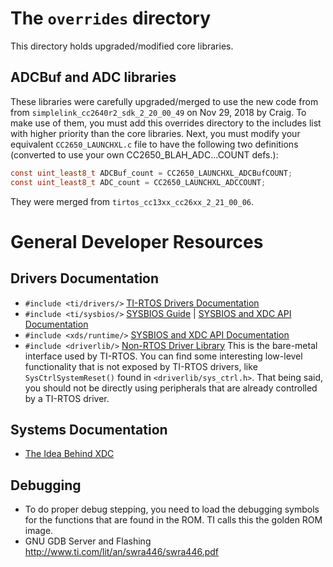 # The `overrides` directory
This directory holds upgraded/modified core libraries.

## ADCBuf and ADC libraries
These libraries were carefully upgraded/merged to use the new code from from `simplelink_cc2640r2_sdk_2_20_00_49` on Nov 29, 2018 by Craig.
To make use of them, you must add this overrides directory to the includes list with higher priority than the core libraries. Next, you must modify your equivalent `CC2650_LAUNCHXL.c` file to have the following two definitions (converted to use your own CC2650_BLAH_ADC...COUNT defs.):
```C
const uint_least8_t ADCBuf_count = CC2650_LAUNCHXL_ADCBufCOUNT;
const uint_least8_t ADC_count = CC2650_LAUNCHXL_ADCCOUNT;
```
They were merged from `tirtos_cc13xx_cc26xx_2_21_00_06`.

# General Developer Resources

## Drivers Documentation
* `#include <ti/drivers/>` [TI-RTOS Drivers Documentation][TIRTOSDriversDoc]
* `#include <ti/sysbios/>` [SYSBIOS Guide][SYSBIOSGuideDoc] | [SYSBIOS and XDC API Documentation][SYSBIOSandXDCDoc]
* `#include <xds/runtime/>` [SYSBIOS and XDC API Documentation][SYSBIOSandXDCDoc]
* `#include <driverlib/>` [Non-RTOS Driver Library][CC26XXWareDoc] This is the bare-metal interface used by TI-RTOS. You can find some interesting low-level functionality that is not exposed by TI-RTOS drivers, like `SysCtrlSystemReset()` found in `<driverlib/sys_ctrl.h>`.
  That being said, you should not be directly using peripherals that are already controlled by a TI-RTOS driver.

## Systems Documentation
* [The Idea Behind XDC](http://rtsc.eclipse.org/mediawiki-tip/images/1/12/XDCtools_Getting_Started_Guide.pdf)

## Debugging
* To do proper debug stepping, you need to load the debugging symbols for the
  functions that are found in the ROM. TI calls this the golden ROM image.
* GNU GDB Server and Flashing http://www.ti.com/lit/an/swra446/swra446.pdf

[TIRTOSDriversDoc]: http://software-dl.ti.com/dsps/dsps_public_sw/sdo_sb/targetcontent/tirtos/2_21_01_08/exports/tirtos_full_2_21_01_08/products/tidrivers_full_2_21_01_01/docs/doxygen/html/index.html
[SYSBIOSGuideDoc]: http://www.ti.com/lit/pdf/spruex3
[SYSBIOSandXDCDoc]: http://software-dl.ti.com/dsps/dsps_public_sw/sdo_sb/targetcontent/bios/sysbios/6_42_01_20/exports/bios_6_42_01_20/docs/cdoc/
[CC26XXWareDoc]: http://software-dl.ti.com/dsps/dsps_public_sw/sdo_sb/targetcontent/tirtos/2_21_01_08/exports/tirtos_full_2_21_01_08/products/cc26xxware_2_24_03_17272/doc/driverlib/index.html